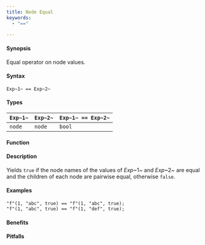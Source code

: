 ```yaml
---
title: Node Equal
keywords:
  - "=="

---
```


#### Synopsis

Equal operator on node values.

#### Syntax

`Exp~1~ == Exp~2~`

#### Types

| `Exp~1~`  |  `Exp~2~` | `Exp~1~ == Exp~2~`  |
| --- | --- | --- |
| `node`     |  `node`    | `bool`                |


#### Function

#### Description

Yields `true` if the node names of the values of _Exp_~1~ and _Exp_~2~ are equal and
the children of each node are pairwise equal, otherwise `false`.

#### Examples

```rascal-shell
"f"(1, "abc", true) == "f"(1, "abc", true);
"f"(1, "abc", true) == "f"(1, "def", true);
```

#### Benefits

#### Pitfalls

